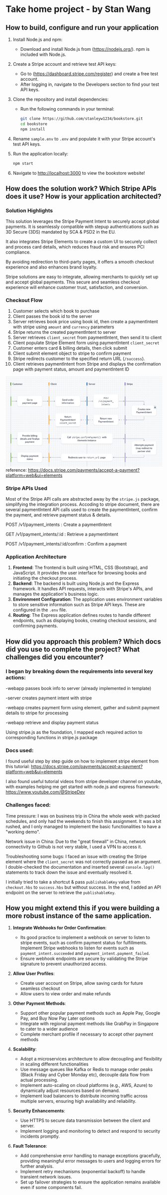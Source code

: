# Take home project - by Stan Wang

## How to build, configure and run your application

1. Install Node.js and npm:
    - Download and install Node.js from (https://nodejs.org/). npm is included with Node.js.

2. Create a Stripe account and retrieve test API keys:
    - Go to (https://dashboard.stripe.com/register) and create a free test account.
    - After logging in, navigate to the Developers section to find your test API keys.

3. Clone the repository and install dependencies:
    - Run the following commands in your terminal:
      ```bash
      git clone https://github.com/stanleyw1234/bookstore.git
      cd bookstore
      npm install
      ```

4. Rename `sample.env` to `.env` and populate it with your Stripe account's test API keys.

5. Run the application locally:
    ```bash
    npm start
    ```

6. Navigate to [http://localhost:3000](http://localhost:3000) to view the bookstore website!


## How does the solution work? Which Stripe APIs does it use? How is your application architected?

### Solution Highlights
This solution leverages the Stripe Payment Intent to securely accept global payments. It is seamlessly compatible with stepup authentications such as 3D Secure (3DS) mandated by SCA & PSD2 in the EU.

It also integrates Stripe Elements to create a custom UI to securely collect and process card details, which reduces fraud risk and ensures PCI compliance.

By avoiding redirection to third-party pages, it offers a smooth checkout experience and also enhances brand loyalty. 

Stripe solutions are easy to integrate, allowing merchants to quickly set up and accept global payments. This secure and seamless checkout experience will enhance customer trust, satisfaction, and conversion.

### Checkout Flow
1. Customer selects which book to purchase
2. Client passes the book id to the server
3. Server retrieves book price using book id, then create a paymentIntent with stripe using `amount` and `currency` parameters 
4. Stripe returns the created paymentIntent to server
5. Server retrieves `client_secret` from paymentIntent, then send it to client
6. Client populate Stripe Element form using paymentIntent `client_secret`
7. Customer enters card & billing details, then click submit 
8. Client submit element object to stripe to confirm payment
9. Stripe redirects customer to the specified return URL (`/success`).
10. Client retrieves paymentIntent from Stripe and displays the confirmation page with payment status, amount and  paymentIntent ID

![Workflow](workflow.jpg)
reference: https://docs.stripe.com/payments/accept-a-payment?platform=web&ui=elements


### Stripe APIs Used
Most of the Stripe API calls are abstracted away by the `stripe.js` package, simplifying the integration process. Accoding to stripe document, there are several paymentIntent API calls used to create the paymentIntent, confirm the payment, and retrieve payment status & details. 

POST /v1/payment_intents                     : Create a paymentIntent

GET /v1/payment_intents/:id                  : Retrieve a paymentIntent

POST /v1/payment_intents/:id/confirm         : Confirm a payment

### Application Architecture
1. **Frontend**: The frontend is built using HTML, CSS (Bootstrap), and JavaScript. It provides the user interface for browsing books and initiating the checkout process.
2. **Backend**: The backend is built using Node.js and the Express framework. It handles API requests, interacts with Stripe's APIs, and manages the application's business logic.
3. **Environment Configuration**: The application uses environment variables to store sensitive information such as Stripe API keys. These are configured in the `.env` file.
4. **Routing**: The Express application defines routes to handle different endpoints, such as displaying books, creating checkout sessions, and confirming payments.


## How did you approach this problem? Which docs did you use to complete the project? What challenges did you encounter?

### I began by breaking down the requirements into several key actions:

-webapp passes book info to server (already implemented in template)

-server creates payment intent with stripe

-webapp creates payment form using element, gather and submit payment details to stripe for processing

-webapp retrieve and display payment status

Using stripe.js as the foundation, I mapped each required action to corresponding functions in stripe.js package


### Docs used:
I found useful step by step guide on how to implement stripe element from this tutorial:
https://docs.stripe.com/payments/accept-a-payment?platform=web&ui=elements

I also found useful tutorial videos from stripe developer channel on youtube, with examples helping me get started with node.js and express framework:
https://www.youtube.com/@StripeDev


### Challenges faced:
Time pressure: I was on business trip in China the whole week with packed schedules, and only had the weekends to finish this assignment. It was a bit rushed, and I only managed to implement the basic functionalities to have a "working demo".

Network issue in China:
Due to the "great firewall" in China, network connectivity to Github is not very stable, I used a VPN to access it. 

Troubleshooting some bugs:
I faced an issue with creating the Stripe element where the `client_secret` was not correctly passed as an argument. I double-checked the documentation and inserted several `console.log()` statements to track down the issue and eventually resolved it.

I initially tried to take a shortcut & pass `publishableKey` value from `checkout.hbs` to `success.hbs` but without success. In the end, I added an API endpoint on the server to retrieve the `publishableKey`.


## How you might extend this if you were building a more robust instance of the same application.

1. **Integrate Webhooks for Order Confirmation**:
    - Its good practice to implement a webhook on server to listen to stripe events, such as confirm payment status for fulfillments. Implement Stripe webhooks to listen for events such as `payment_intent.succeeded` and `payment_intent.payment_failed`.
    - Ensure webhook endpoints are secure by validating the Stripe signature to prevent unauthorized access.

2. **Allow User Profiles**:
    - Create user account on Stripe, allow saving cards for future seamless checkout
    - Allow users to view order and make refunds

3. **Other Payment Methods**:
    - Support other popular payment methods such as Apple Pay, Google Pay, and Buy Now Pay Later options
    - Integrate with regional payment methods like GrabPay in Singapore to cater to a wider audience
    - Complete merchant profile if necessary to accept other payment methods

4. **Scalability**:
    - Adopt a microservices architecture to allow decoupling and flexibility in scaling different functionalities 
    - Use message queues like Kafka or Redis to manage order peaks (Black Friday and Cyber Monday etc), decouple data flow from actual processing.
    - Implement auto-scaling on cloud platforms (e.g., AWS, Azure) to dynamically adjust resources based on demand.
    - Implement load balancers to distribute incoming traffic across multiple servers, ensuring high availability and reliability.

5. **Security Enhancements**:
    - Use HTTPS to secure data transmission between the client and server.
    - Implement logging and monitoring to detect and respond to security incidents promptly.

6. **Fault Tolerance**:
    - Add comprehensive error handling to manage exceptions gracefully, providing meaningful error messages to users and logging errors for further analysis.
    - Implement retry mechanisms (exponential backoff) to handle transient network issues.
    - Set up failover strategies to ensure the application remains available even if some components fail.






